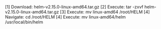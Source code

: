 
[1] Download: helm-v2.15.0-linux-amd64.tar.gz
[2] Execute: tar -zxvf helm-v2.15.0-linux-amd64.tar.gz
[3] Execute: mv linux-amd64 /root/HELM
[4] Navigate: cd /root/HELM
[4] Execute: mv linux-amd64/helm /usr/local/bin/helm
